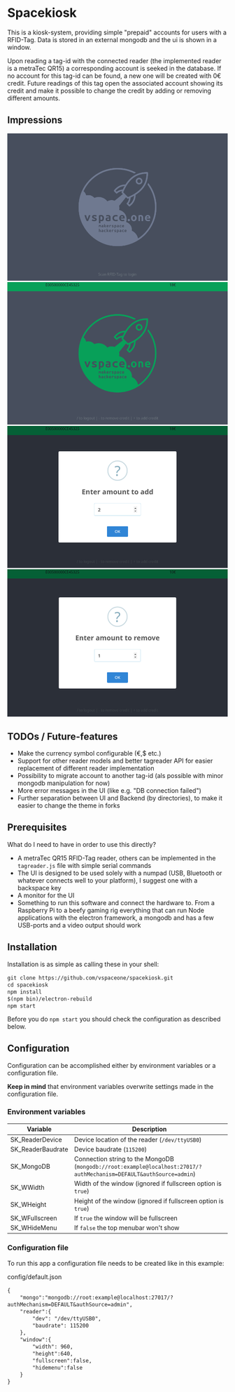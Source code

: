 # Spacekiosk
This is a kiosk-system, providing simple "prepaid" accounts for users with a RFID-Tag.
Data is stored in an external mongodb and the ui is shown in a window.

Upon reading a tag-id with the connected reader (the implemented reader is a metraTec QR15) a corresponding account is seeked in the database.
If no account for this tag-id can be found, a new one will be created with 0€ credit.
Future readings of this tag open the associated account showing its credit and make it possible to change the credit by adding or removing different amounts.

## Impressions

![Idle State](images/spacekiosk_idle.png)
![Idle State](images/spacekiosk_loggedin.png)
![Idle State](images/spacekiosk_add2.png)
![Idle State](images/spacekiosk_remove1.png)

## TODOs / Future-features
- Make the currency symbol configurable (€,$ etc.)
- Support for other reader models and better tagreader API for easier replacement of different reader implementation
- Possibility to migrate account to another tag-id (als possible with minor mongodb manipulation for now)
- More error messages in the UI (like e.g. "DB connection failed")
- Further separation between UI and Backend (by directories), to make it easier to change the theme in forks

## Prerequisites
What do I need to have in order to use this directly?

- A metraTec QR15 RFID-Tag reader, others can be implemented in the `tagreader.js` file with simple serial commands
- The UI is designed to be used solely with a numpad (USB, Bluetooth or whatever connects well to your platform), I suggest one with a backspace key
- A monitor for the UI
- Something to run this software and connect the hardware to. From a Raspberry Pi to a beefy gaming rig everything that can run Node applications with the electron framework, a mongodb and has a few USB-ports and a video output should work 

## Installation
Installation is as simple as calling these in your shell:
```
git clone https://github.com/vspaceone/spacekiosk.git
cd spacekiosk
npm install
$(npm bin)/electron-rebuild
npm start
```

Before you do `npm start` you should check the configuration as described below.

## Configuration
Configuration can be accomplished either by environment variables or a configuration file.

__Keep in mind__ that environment variables overwrite settings made in the configuration file.

### Environment variables

|Variable| Description|
|-------------|-------------|
|SK_ReaderDevice  | Device location of the reader (`/dev/ttyUSB0`)|
|SK_ReaderBaudrate      | Device baudrate (`115200`) |
|SK_MongoDB    | Connection string to the MongoDB (`mongodb://root:example@localhost:27017/?authMechanism=DEFAULT&authSource=admin`) |
|SK_WWidth      | Width of the window (ignored if fullscreen option is `true`) |
|SK_WHeight     | Height of the window (ignored if fullscreen option is `true`) |
|SK_WFullscreen | If `true` the window will be fullscreen |
|SK_WHideMenu   | If `false` the top menubar won't show  |

### Configuration file
To run this app a configuration file needs to be created like in this example:

config/default.json
```
{
    "mongo":"mongodb://root:example@localhost:27017/?authMechanism=DEFAULT&authSource=admin",
    "reader":{
        "dev": "/dev/ttyUSB0",
        "baudrate": 115200
    },
    "window":{
        "width": 960,
        "height":640,
        "fullscreen":false,
        "hidemenu":false
    }
}
```